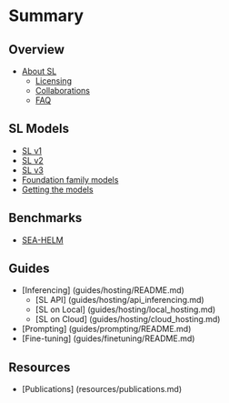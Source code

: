 # Summary

## Overview
* [About SL](README.md)
    * [Licensing](license.md)
    * [Collaborations](license.md)
    * [FAQ](faq.md)

## SL Models
* [SL v1](models/sealion.v1.md)
* [SL v2](models/sealion.v2.md)
* [SL v3](models/sealion.v3.md)
* [Foundation family models](models/others.md)
* [Getting the models](models/download_models.md)

## Benchmarks
* [SEA-HELM](benchmarks/seahelm.md)

## Guides
* [Inferencing] (guides/hosting/README.md)
    * [SL API] (guides/hosting/api_inferencing.md)
    * [SL on Local] (guides/hosting/local_hosting.md)
    * [SL on Cloud] (guides/hosting/cloud_hosting.md)
* [Prompting] (guides/prompting/README.md)
* [Fine-tuning] (guides/finetuning/README.md)

## Resources
* [Publications] (resources/publications.md)
